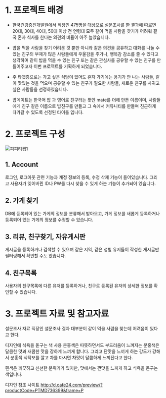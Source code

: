 # 1. 프로젝트 배경
* 한국건강증진개발원에서 직장인 475명을 대상으로 설문조사를 한 결과에 따르면 20대, 30대, 40대, 50대
이상 전 연령대 모두 같이 먹을 사람을 찾기가 어려워 결국 혼자 식사를 한다는 의견의 비율이 아주 높았습니다.

* 밥을 먹을 사람을 찾기 어려운 것 뿐만 아니라 같은 의견을 공유하고 대화를 나눌 수 있는 
친구의 부재가 많은 사람들에게 우울감을 주거나, 행복감 감소를 줄 수 있다고 생각하여 같이 밥을 먹을 수
 있는 친구 또는 같은 관심사를 공유할 수 있는 친구를 만들어주고자 이번 프로젝트를 기획하게 되었습니다.

* 주 타겟층으로는 가고 싶은 식당이 있어도 혼자 가기에는 용기가 안 나는 사람들, 
같이 맛있는 것을 먹으며 공유할 수 있는 친구가 필요한 사람들, 새로운 친구를 사귀고 싶은 사람들을 
선정하였습니다.

* 밥메이트는 한국어 밥 과 영어로 친구라는 뜻인 mate를 더해 만든 이름이며, 사람들에게 친구 같은 이름으로
밥친구를 만들고 그 속에서 커뮤니티를 만들며 친근하게 다가갈 수 있도록 선정된 타이틀 입니다.

# 2. 프로젝트 구성
![피피티캡1](https://user-images.githubusercontent.com/107029371/177459559-2245f097-2fac-4d38-acc9-1962fee8de3e.PNG)
## 1. Account
로그인, 로그아웃 관련 기능과 계정 정보의 등록, 수정 삭제 기능이 들어있습니다.
그리고 사용자가 잊어버린 ID나 PW를 다시 찾을 수 있게 하는 기능이 추가되어 있습니다.

## 2. 가게 찾기
DB에 등록되어 있는 가게의 정보를 분류해서 받아오고, 가게 정보를 새롭게 등록하거나 등록되어 있는 가게의 정보를 수정할 수 있습니다.

## 3. 리뷰, 친구찾기, 자유게시판
게시글을 등록하거나 검색할 수 있으며 같은 지역, 같은 성별 유저들이 작성한 게시글만 필터링해서 확인할 수도 있습니다.

## 4. 친구목록
 사용자의 친구목록에 다른 유저를 등록하거나, 친구로 등록된 유저의 상세한 정보를 확인할 수 있습니다.


# 3. 프로젝트 자료 및 참고자료

설문조사 자료
직장인 설문조사 결과 대부분이 같이 먹을 사람을 찾는데 어려움이 있다고 한다.

디자인에 식욕을 돋구는 색 사용
분홍색은 따뜻하면서도 부드러움이 느껴지는 분홍색은 달콤한 맛과 새콤한 맛을 강하게 느끼게 합니다. 그리고 단맛을 느끼게 하는 강도가 강해서
분홍색 식탁보를 깔고 차를 마시면 차맛이 달콤하게 느껴진다고 한다.

흰색은 깨끗하고 신선한 분위기가 있지만, 맛에서는 짠맛을 느끼게 하고 식욕을 돋구는 색입니다.

디자인 참조 사이트
http://d.cafe24.com/preview/?productCode=PTMD736399&frame=P



